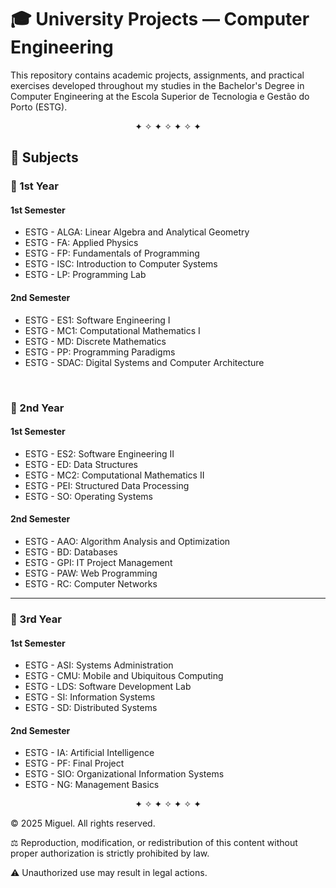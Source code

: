 # 🎓 University Projects — Computer Engineering

This repository contains academic projects, assignments, and practical exercises developed throughout my studies in the Bachelor's Degree in Computer Engineering at the Escola Superior de Tecnologia e Gestão do Porto (ESTG).

<p align="center">✦ ✧ ✦ ✧ ✦ ✧ ✦</p>

## 📘 Subjects

### 🧩 1st Year

#### 1st Semester
- ESTG - ALGA: Linear Algebra and Analytical Geometry
- ESTG - FA: Applied Physics
- ESTG - FP: Fundamentals of Programming
- ESTG - ISC: Introduction to Computer Systems
- ESTG - LP: Programming Lab

#### 2nd Semester
- ESTG - ES1: Software Engineering I
- ESTG - MC1: Computational Mathematics I
- ESTG - MD: Discrete Mathematics
- ESTG - PP: Programming Paradigms
- ESTG - SDAC: Digital Systems and Computer Architecture  
<br>

### 🧩 2nd Year

#### 1st Semester
- ESTG - ES2: Software Engineering II
- ESTG - ED: Data Structures
- ESTG - MC2: Computational Mathematics II
- ESTG - PEI: Structured Data Processing
- ESTG - SO: Operating Systems

#### 2nd Semester
- ESTG - AAO: Algorithm Analysis and Optimization
- ESTG - BD: Databases
- ESTG - GPI: IT Project Management
- ESTG - PAW: Web Programming
- ESTG - RC: Computer Networks

---

### 🧩 3rd Year

#### 1st Semester
- ESTG - ASI: Systems Administration
- ESTG - CMU: Mobile and Ubiquitous Computing
- ESTG - LDS: Software Development Lab
- ESTG - SI: Information Systems
- ESTG - SD: Distributed Systems

#### 2nd Semester
- ESTG - IA: Artificial Intelligence
- ESTG - PF: Final Project
- ESTG - SIO: Organizational Information Systems
- ESTG - NG: Management Basics

<p align="center">✦ ✧ ✦ ✧ ✦ ✧ ✦</p>

© 2025 Miguel. All rights reserved.

⚖️ Reproduction, modification, or redistribution of this content without proper authorization is strictly prohibited by law.

⚠️ Unauthorized use may result in legal actions.
